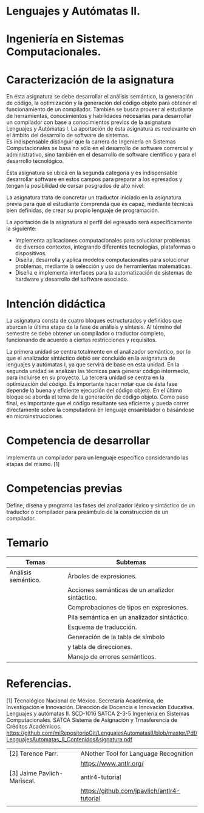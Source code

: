 # Lenguajes y Autómatas II. 
# Ingeniería en Sistemas Computacionales.

# Caracterización de la asignatura
En ésta asignatura se debe desarrollar el análisis semántico, la generación de código, la optimización y la generación del código objeto para obtener el funcionamiento de un compilador. También se busca proveer al estudiante de herramientas, conocimientos y habilidades necesarias para desarrollar un compilador con base a conocimientos previos de la asignatura Lenguajes y Autómatas I. La aportación de ésta asignatura es reelevante en el ámbito del desarrollo de software de sistemas.  
Es indispensable distinguir que la carrera de Ingeniería en Sistemas Computacionales se basa no sólo en el desarrollo de software comercial y administrativo, sino también en el desarrollo de software científico y para el desarrollo tecnológico. 

Ésta asignatura se ubica en la segunda categoría y es indispensable desarrollar software en estos campos para preparar a los egresados y tengan la posibilidad de cursar posgrados de alto nivel.

La asignatura trata de concretar un traductor iniciado en la asignatura previa para que el estudiante comprenda que es capaz, mediante técnicas bien definidas, de crear su propio lenguaje de programación.

La aportación de la asignatura al perfil del egresado será específicamente la siguiente: 

* Implementa aplicaciones computacionales para solucionar problemas de diversos contextos, integrando diferentes tecnologías, plataformas o dispositivos.
* Diseña, desarrolla y aplica modelos computacionales para solucionar problemas, mediante la selección y uso de herramientas matemáticas.
* Diseña e implementa interfaces para la automatización de sistemas de hardware y desarrollo del software asociado.

# Intención didáctica

La asignatura consta de cuatro bloques estructurados y definidos que abarcan la última etapa de la fase de análisis y síntesis. Al término del semestre se debe obtener un compilador o traductor completo, funcionando de acuerdo a ciertas restricciones y requisitos.

La primera unidad se centra totalmente en el analizador semántico, por lo que el analizador sintáctico debió ser concluido en la asignatura de lenguajes y autómatas I, ya que servirá de base en esta unidad. 
En la segunda unidad se analizan las técnicas para generar código intermedio, para incluirse en su proyecto.
La tercera unidad se centra en la optimización del código. Es importante hacer notar que de ésta fase depende la buena y eficiente ejecución del código objeto.
En el último bloque se aborda el tema de la generación de código objeto. Como paso final, es importante que el código resultante sea eficiente y pueda correr directamente sobre la computadora en
lenguaje ensamblador o basándose en microinstrucciones.

# Competencia de desarrollar 

Implementa un compilador para un lenguaje específico considerando las etapas del mismo. [1]

# Competencias previas

Define, disena y programa las fases del analizador léxico y sintáctico de un traductor o compilador para preámbulo de la construcción de un compilador.

# Temario

| Temas                 | Subtemas               |
| --------------------- | -----------------------|
| Análisis semántico.   | Árboles de expresiones.|
|                       | Acciones semánticas de un analizdor sintáctico. |
|                       | Comprobaciones de tipos en expresiones.         |
|                       | Pila semántica en un analizador sintáctico.     |
|                       | Esquema de traducción.                          | 
|                       | Generación de la tabla de símbolo               | 
|                       | y tabla de direcciones.                         |
|                       | Manejo de errores semánticos.                   |


# Referencias.


[1] Tecnológico Nacional de México. 
Secretaría Académica, de Investigación e Innovación.
Dirección de Docencia e Innovación Educativa. 
Lenguajes y autómatas II. SCD-1016 SATCA 2-3-5
Ingeniería en Sistemas Computacionales.
SATCA Sistema de Asignación y Trnasferencia de Créditos Académicos.
https://github.com/miRepositorioGit/LenguajesAutomatasII/blob/master/Pdf/LenguajesAutomatas_II_ContenidosAsignatura.pdf

 |                             |                              | 
 |---------------------------- | ---------------------------- |
 | [2] Terence Parr.           | ANother Tool for Language Recognition |
 |                             | https://www.antlr.org/       |
 | [3] Jaime Pavlich-Mariscal. | antlr4-tutorial              |
 |                             |https://github.com/jpavlich/antlr4-tutorial |
 |                             |                              |

